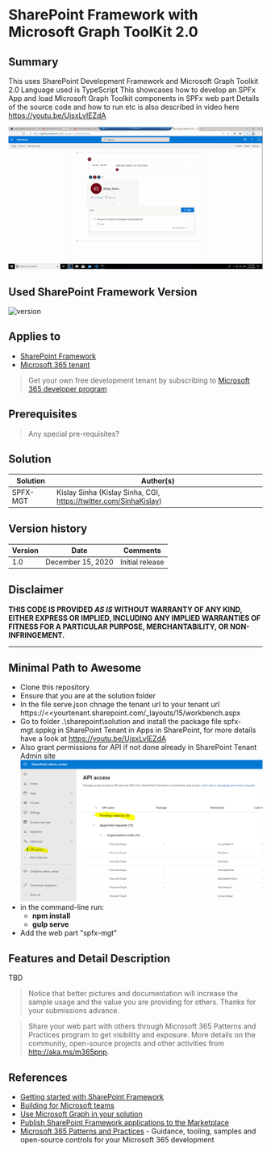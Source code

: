 # SharePoint Framework with Microsoft Graph ToolKit 2.0

## Summary

This uses SharePoint Development Framework and Microsoft Graph Toolkit 2.0
Language used is TypeScript
This showcases how to develop an SPFx App and load Microsoft Graph Toolkit components in SPFx web part
Details of the source code and how to run etc is also described in video here https://youtu.be/UjsxLvIEZdA


![](Hnet-image.gif)

## Used SharePoint Framework Version

![version](https://img.shields.io/badge/version-1.11-green.svg)

## Applies to

- [SharePoint Framework](https://aka.ms/spfx)
- [Microsoft 365 tenant](https://docs.microsoft.com/en-us/sharepoint/dev/spfx/set-up-your-developer-tenant)

> Get your own free development tenant by subscribing to [Microsoft 365 developer program](http://aka.ms/o365devprogram)

## Prerequisites

> Any special pre-requisites?

## Solution

Solution|Author(s)
--------|---------
SPFX-MGT | Kislay Sinha (Kislay Sinha, CGI, https://twitter.com/SinhaKislay)

## Version history

Version|Date|Comments
-------|----|--------
1.0|December 15, 2020|Initial release

## Disclaimer

**THIS CODE IS PROVIDED *AS IS* WITHOUT WARRANTY OF ANY KIND, EITHER EXPRESS OR IMPLIED, INCLUDING ANY IMPLIED WARRANTIES OF FITNESS FOR A PARTICULAR PURPOSE, MERCHANTABILITY, OR NON-INFRINGEMENT.**

---

## Minimal Path to Awesome

- Clone this repository
- Ensure that you are at the solution folder
- In the file serve.json chnage the tenant url to your tenant url https://<<yourtenant.sharepoint.com/_layouts/15/workbench.aspx
- Go to folder .\sharepoint\solution and install the package file spfx-mgt.sppkg in SharePoint Tenant in Apps in SharePoint, for more details have a look at https://youtu.be/UjsxLvIEZdA
- Also grant permissions for API if not done already in SharePoint Tenant Admin site
![](APIAccess.png)
- in the command-line run:
  - **npm install**
  - **gulp serve**
- Add the web part "spfx-mgt" 

## Features and Detail Description

TBD

> Notice that better pictures and documentation will increase the sample usage and the value you are providing for others. Thanks for your submissions advance.

> Share your web part with others through Microsoft 365 Patterns and Practices program to get visibility and exposure. More details on the community, open-source projects and other activities from http://aka.ms/m365pnp.

## References

- [Getting started with SharePoint Framework](https://docs.microsoft.com/en-us/sharepoint/dev/spfx/set-up-your-developer-tenant)
- [Building for Microsoft teams](https://docs.microsoft.com/en-us/sharepoint/dev/spfx/build-for-teams-overview)
- [Use Microsoft Graph in your solution](https://docs.microsoft.com/en-us/sharepoint/dev/spfx/web-parts/get-started/using-microsoft-graph-apis)
- [Publish SharePoint Framework applications to the Marketplace](https://docs.microsoft.com/en-us/sharepoint/dev/spfx/publish-to-marketplace-overview)
- [Microsoft 365 Patterns and Practices](https://aka.ms/m365pnp) - Guidance, tooling, samples and open-source controls for your Microsoft 365 development

